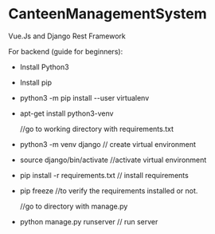 # CanteenManagementSystem
Vue.Js and Django Rest Framework

For backend (guide for beginners):
- Install Python3
- Install pip
- python3 -m pip install --user virtualenv
- apt-get install python3-venv

  //go to working directory with requirements.txt
- python3 -m venv django // create virtual environment
- source django/bin/activate //activate virtual environment
- pip install -r requirements.txt // install requirements
- pip freeze //to verify the requirements installed or not.
  
  //go to directory with manage.py
- python manage.py runserver // run server
